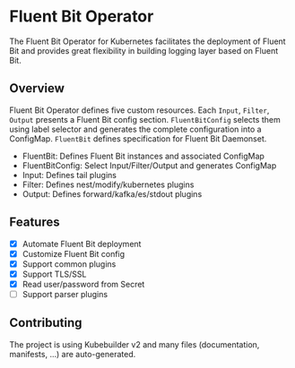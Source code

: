 # Fluent Bit Operator

The Fluent Bit Operator for Kubernetes facilitates the deployment of Fluent Bit and provides great flexibility in building logging layer based on Fluent Bit. 

## Overview

Fluent Bit Operator defines five custom resources. Each `Input`, `Filter`, `Output` presents a Fluent Bit config 
section. `FluentBitConfig` selects them using label selector and generates the complete configuration into a ConfigMap.
 `FluentBit` defines specification for Fluent Bit Daemonset. 

- FluentBit: Defines Fluent Bit instances and associated ConfigMap
- FluentBitConfig: Select Input/Filter/Output and generates ConfigMap
- Input: Defines tail plugins
- Filter: Defines nest/modify/kubernetes plugins 
- Output: Defines forward/kafka/es/stdout plugins

## Features

- [x] Automate Fluent Bit deployment
- [x] Customize Fluent Bit config
- [x] Support common plugins
- [x] Support TLS/SSL
- [x] Read user/password from Secret
- [ ] Support parser plugins

## Contributing

The project is using Kubebuilder v2 and many files (documentation, manifests, ...) are auto-generated.